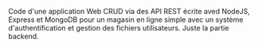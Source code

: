 Code d'une application Web CRUD via des API REST écrite aved NodeJS, Express et MongoDB pour un magasin en ligne simple avec un système d'authentification et gestion des fichiers utilisateurs.
Juste la partie backend.
